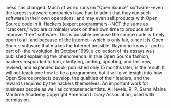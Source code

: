 iness has changed. Much of world runs on "Open Source" software--even the largest software companies have had to admit that they run such software in their own operations, and may even sell products with Open Source code in it. Hackers (expert programmers--NOT the same as "crackers," who are criminals) work on their own time to produce and improve "free" software. This is possible because the source code is freely open to all, and because of the Internet--which is only fair, since it is Open Source software that makes the Internet possible. Raymond knows--and is part of--the revolution. In October 1999, a collection of his essays was published explaining the phenomenon. In true Open Source fashion, hackers responded to him, clarifying, adding, updating, and this new, revised, and expanded book, published only 15 months later, is the result. It will not teach one how to be a programmer, but it will give insight into how Open Source projects develop, the qualities of their leaders, and the rewards required by the hackers themselves. An important work for business people as well as computer scientists. All levels. R. P. Sarna Maine Maritime Academy
Copyright American Library Association, used with permission.
